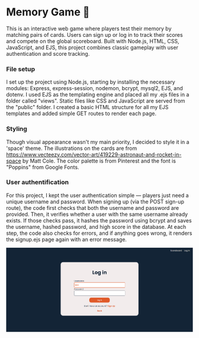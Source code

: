 # Memory Game 🧠
This is an interactive web game where players test their memory by matching pairs of cards. Users can sign up or log in to track their scores and compete on the global scoreboard.
Built with Node.js, HTML, CSS, JavaScript, and EJS, this project combines classic gameplay with user authentication and score tracking.

### File setup
I set up the project using Node.js, starting by installing the necessary modules: Express, express-session, nodemon, bcrypt, mysql2, EJS, and dotenv. I used EJS as the templating engine and placed all my .ejs files in a folder called "views". Static files like CSS and JavaScript are served from the "public" folder. I created a basic HTML structure for all my EJS templates and added simple GET routes to render each page.

### Styling
Though visual appearance wasn't my main priority, I decided to style it in a 'space' theme. The illustrations on the cards are from https://www.vecteezy.com/vector-art/419229-astronaut-and-rocket-in-space by Matt Cole. The color palette is from Pinterest and the font is "Poppins" from Google Fonts.

### User authentification
For this project, I kept the user authentication simple — players just need a unique username and password. When signing up (via the POST sign-up route), the code first checks that both the username and password are provided. Then, it verifies whether a user with the same username already exists. If those checks pass, it hashes the password using bcrypt and saves the username, hashed password, and high score in the database. At each step, the code also checks for errors, and if anything goes wrong, it renders the signup.ejs page again with an error message.

![Screenshot of the log-in interface](assets/screenshot1.png)

